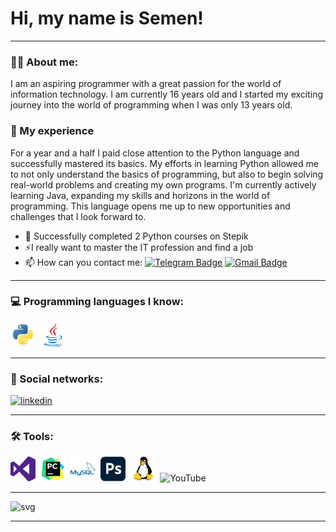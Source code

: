 
# Hi, my name is Semen!

---
### 👨‍💻 About me:

I am an aspiring programmer with a great passion for the world of information technology. I am currently 16 years old and I started my exciting journey into the world of programming when I was only 13 years old.

### 🌱 My experience
For a year and a half I paid close attention to the Python language and successfully mastered its basics. My efforts in learning Python allowed me to not only understand the basics of programming, but also to begin solving real-world problems and creating my own programs. I'm currently actively learning Java, expanding my skills and horizons in the world of programming. This language opens me up to new opportunities and challenges that I look forward to.

- 🔭 Successfully completed 2 Python courses on Stepik
- ⚡I really want to master the IT profession and find a job
- 📫 How can you contact me:  [![Telegram Badge](https://img.shields.io/badge/-Cyud-blue?style=flat&logo=Telegram&logoColor=white)](https://t.me/Cyud2023) [![Gmail Badge](https://img.shields.io/badge/-Gmail-red?style=flat&logo=Gmail&logoColor=white)](mailto:cyud.2019@gmail.com)

---
### 💻 Programming languages I know:
<img src="https://github.com/devicons/devicon/blob/master/icons/python/python-original.svg" title="python" alt="python" width="40" height="40"/>&nbsp;
<img src="https://github.com/devicons/devicon/blob/master/icons/java/java-original.svg" title="java" alt="java" width="40" height="40"/>&nbsp;

---
### 🤝 Social networks:
  <div id="badges">
    <a href="https://www.linkedin.com/in/simen-poiarkov-2b60b225b/" target="_blank">
      <img src="https://cdn-icons-png.flaticon.com/512/2504/2504799.png" width="40" height="40" alt="linkedin" />
    </a>

---
### 🛠 Tools:
<img src="https://github.com/devicons/devicon/blob/master/icons/visualstudio/visualstudio-plain.svg" title="visualstudio" alt="visualstudio" width="40" height="40"/>&nbsp;
<img src="https://github.com/devicons/devicon/blob/master/icons/pycharm/pycharm-original.svg" title="pycharm" alt="pycharm" width="40" height="40"/>&nbsp;
<img src="https://github.com/devicons/devicon/blob/master/icons/mysql/mysql-plain-wordmark.svg" title="SQL" alt="SQL" width="40" height="40"/>&nbsp;
<img src="https://github.com/devicons/devicon/blob/master/icons/photoshop/photoshop-plain.svg" title="photoshop" alt="photoshop" width="40" height="40"/>&nbsp;
<img src="https://github.com/devicons/devicon/blob/master/icons/linux/linux-original.svg" title="linux" alt="linux" width="40" height="40"/>&nbsp;
<img src="https://upload.wikimedia.org/wikipedia/commons/9/9e/YouTube_Logo_%282013-2017%29.svg" title="YouTube" alt="YouTube" width="40" height="40"/>&nbsp;


---
![svg](https://github.com/FilimonovAlexey/FilimonovAlexey/blob/50be29f8a24667802c3fa5393c879a2db3caf641/assets/github-snake.svg)

---
